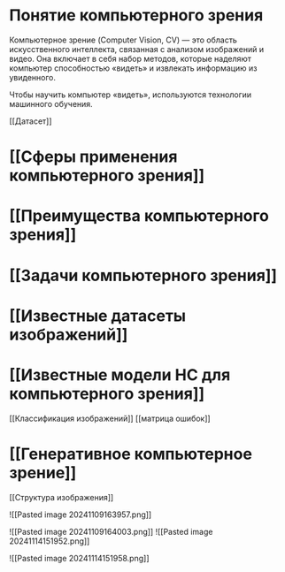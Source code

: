 # Понятие компьютерного зрения

Компьютерное зрение (Computer Vision, CV) — это область искусственного интеллекта, связанная с анализом изображений и видео. Она включает в себя набор методов, которые наделяют компьютер способностью «видеть» и извлекать информацию из увиденного.

Чтобы научить компьютер «видеть», используются технологии машинного обучения.

[[Датасет]]
# [[Сферы применения компьютерного зрения]]

# [[Преимущества компьютерного зрения]]

# [[Задачи компьютерного зрения]]

# [[Известные датасеты изображений]]

# [[Известные модели НС для компьютерного зрения]]

[[Классификация изображений]]
[[матрица ошибок]]

# [[Генеративное компьютерное зрение]]

[[Структура изображения]]

![[Pasted image 20241109163957.png]]

![[Pasted image 20241109164003.png]]
![[Pasted image 20241114151952.png]]

![[Pasted image 20241114151958.png]]